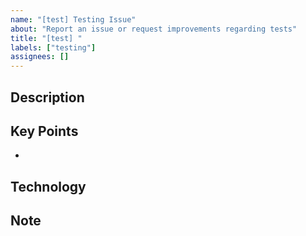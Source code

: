 ```yaml
---
name: "[test] Testing Issue"
about: "Report an issue or request improvements regarding tests"
title: "[test] "
labels: ["testing"]
assignees: []
---
```


## Description
<!-- Describe the testing issue or request -->

## Key Points

-

## Technology
<!-- Specify any testing frameworks or tools required -->

## Note
<!-- Additional notes or context -->
